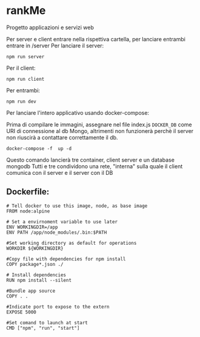 # rankMe

Progetto applicazioni e servizi web

Per server e client entrare nella rispettiva cartella, per lanciare entrambi entrare in /server
Per lanciare il server:

` npm run server `

Per il client:

` npm run client `

Per entrambi:

` npm run dev `

Per lanciare l'intero applicativo usando docker-compose:

Prima di compilare le immagini, assegnare nel file index.js `DOCKER_DB` come URI di connessione al db Mongo, altrimenti 
non funzionerà perchè il server non riuscirà a contattare correttamente il db.

```docker-compose build
docker-compose -f  up -d
```

Questo comando lancierà tre container, client server e un database mongodb
Tutti e tre condividono una rete, "interna" sulla quale il client comunica con il server
e il server con il DB

## Dockerfile:
```
# Tell docker to use this image, node, as base image
FROM node:alpine

# Set a envirnoment variable to use later
ENV WORKINGDIR=/app
ENV PATH /app/node_modules/.bin:$PATH

#Set working directory as default for operations
WORKDIR ${WORKINGDIR}

#Copy file with dependencies for npm install
COPY package*.json ./

# Install dependencies
RUN	npm install --silent

#Bundle app source
COPY . .

#Indicate port to expose to the extern
EXPOSE 5000

#Set comand to launch at start
CMD ["npm", "run", "start"]
```
